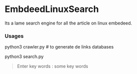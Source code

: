 # EmbdeedLinuxSearch

Its a lame search engine for all the article on linux embedeed.

### Usages 

python3 crawler.py # to generate de links databases 

python3 search.py
> Enter key words : some key words 

